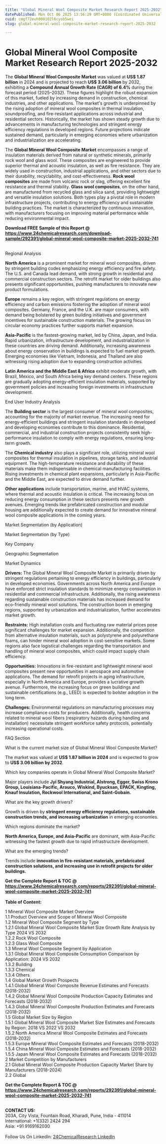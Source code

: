 ```yaml
---
title: "Global Mineral Wool Composite Market Research Report 2025-2032"
datePublished: Mon Oct 06 2025 13:56:29 GMT+0000 (Coordinated Universal Time)
cuid: cmgf72euh000102l6cyob5wei
slug: global-mineral-wool-composite-market-research-report-2025-2032

---
```


# Global Mineral Wool Composite Market Research Report 2025-2032

<p>The <strong>Global Mineral Wool Composite Market</strong> was valued at <strong>US$ 1.87 billion</strong> in 2024 and is projected to reach <strong>US$ 3.06 billion</strong> by 2032, exhibiting a <strong>Compound Annual Growth Rate (CAGR) of 6.4%</strong> during the forecast period (2025–2032). These figures highlight the robust expansion of this market, fueled by increasing demand in construction, chemical industries, and other applications. The market's growth is underpinned by the rising adoption of mineral wool composites in thermal insulation, soundproofing, and fire-resistant applications across industrial and residential sectors. Historically, the market has shown steady growth due to advancements in manufacturing technologies and stringent energy efficiency regulations in developed regions. Future projections indicate sustained demand, particularly in emerging economies where urbanization and industrialization are accelerating.</p><p>
</p><p>The <strong>Global Mineral Wool Composite Market</strong> encompasses a range of insulation materials derived from natural or synthetic minerals, primarily rock wool and glass wool. These composites are engineered to provide superior thermal and acoustic insulation, as well as fire resistance. They are widely used in construction, industrial applications, and other sectors due to their durability, recyclability, and cost-effectiveness. <strong>Rock wool composites</strong> are made from volcanic rock or slag, offering excellent fire resistance and thermal stability. <strong>Glass wool composites</strong>, on the other hand, are manufactured from recycled glass and silica sand, providing lightweight and versatile insulation solutions. Both types play a pivotal role in modern infrastructure projects, contributing to energy efficiency and sustainable building practices. The market is characterized by continuous innovation, with manufacturers focusing on improving material performance while reducing environmental impact.</p><div><b>Download FREE Sample of this Report @ 
            <a href="https://www.24chemicalresearch.com/download-sample/292391/global-mineral-wool-composite-market-2025-2032-741">
            https://www.24chemicalresearch.com/download-sample/292391/global-mineral-wool-composite-market-2025-2032-741</a></b></div><br><p>
Regional Analysis</p><p>
</p><p><strong>North America</strong> is a prominent market for mineral wool composites, driven by stringent building codes emphasizing energy efficiency and fire safety. The U.S. and Canada lead demand, with strong growth in residential and commercial construction sectors. The retrofit market for older buildings also presents significant opportunities, pushing manufacturers to innovate new product formulations.</p><p>
</p><p><strong>Europe</strong> remains a key region, with stringent regulations on energy efficiency and carbon emissions fostering the adoption of mineral wool composites. Germany, France, and the U.K. are major consumers, with demand being bolstered by green building initiatives and government incentives for sustainable construction materials. The growing focus on circular economy practices further supports market expansion.</p><p>
</p><p><strong>Asia-Pacific</strong> is the fastest-growing market, led by China, Japan, and India. Rapid urbanization, infrastructure development, and industrialization in these countries are driving demand. Additionally, increasing awareness about energy conservation in buildings is expected to fuel market growth. Emerging economies like Vietnam, Indonesia, and Thailand are also witnessing rising adoption due to expanding construction activities.</p><p>
</p><p><strong>Latin America and the Middle East &amp; Africa</strong> exhibit moderate growth, with Brazil, Mexico, and South Africa being key demand centers. These regions are gradually adopting energy-efficient insulation materials, supported by government policies and increasing foreign investments in infrastructure development.</p><p>
End User Industry Analysis</p><p>
</p><p>The <strong>Building sector</strong> is the largest consumer of mineral wool composites, accounting for the majority of market revenue. The increasing need for energy-efficient buildings and stringent insulation standards in developed and developing economies contribute to this dominance. Residential, commercial, and industrial construction projects consistently seek high-performance insulation to comply with energy regulations, ensuring long-term growth.</p><p>
</p><p>The <strong>Chemical industry</strong> also plays a significant role, utilizing mineral wool composites for thermal insulation in pipelines, storage tanks, and industrial equipment. The high-temperature resistance and durability of these materials make them indispensable in chemical manufacturing facilities. Rising investments in chemical plant expansions, particularly in Asia-Pacific and the Middle East, are expected to drive demand further.</p><p>
</p><p><strong>Other applications</strong> include transportation, marine, and HVAC systems, where thermal and acoustic insulation is critical. The increasing focus on reducing energy consumption in these sectors presents new growth avenues. Emerging trends like prefabricated construction and modular housing are additionally expected to create demand for innovative mineral wool composite applications in the coming years.</p><p>
Market Segmentation (by Application)</p><p>
</p><p>
Market Segmentation (by Type)</p><p>
</p><p>
Key Company</p><p>
</p><p>
Geographic Segmentation</p><p>
</p><p>
Market Dynamics</p><p>
</p><p><strong>Drivers:</strong> The Global Mineral Wool Composite Market is primarily driven by stringent regulations pertaining to energy efficiency in buildings, particularly in developed economies. Governments across North America and Europe have enforced strict insulation standards to minimize energy consumption in residential and commercial infrastructure. Additionally, the rising awareness regarding sustainable construction materials has increased demand for eco-friendly mineral wool solutions. The construction boom in emerging regions, supported by urbanization and industrialization, further accelerates market growth.</p><p>
</p><p><strong>Restraints:</strong> High installation costs and fluctuating raw material prices pose significant challenges for market expansion. Additionally, the competition from alternative insulation materials, such as polystyrene and polyurethane foams, can hinder mineral wool adoption in cost-sensitive markets. Some regions also face logistical challenges regarding the transportation and handling of mineral wool composites, which could impact supply chain efficiency.</p><p>
</p><p><strong>Opportunities:</strong> Innovations in fire-resistant and lightweight mineral wool composites present new opportunities in aerospace and automotive applications. The demand for retrofit projects in aging infrastructure, especially in North America and Europe, provides a lucrative growth avenue. Furthermore, the increasing focus on green buildings and sustainable certifications (e.g., LEED) is expected to bolster adoption in the long term.</p><p>
</p><p><strong>Challenges:</strong> Environmental regulations on manufacturing processes may increase compliance costs for producers. Additionally, health concerns related to mineral wool fibers (respiratory hazards during handling and installation) necessitate stringent workforce safety protocols, potentially increasing operational costs.</p><p>
FAQ Section</p><p>
What is the current market size of Global Mineral Wool Composite Market?</p><p>
</p><p>The market was valued at <strong>US$ 1.87 billion in 2024</strong> and is expected to grow to <strong>US$ 3.06 billion by 2032</strong>.</p><p>
Which key companies operate in Global Mineral Wool Composite Market?</p><p>
</p><p>Major players include <strong>Jyi Shyang Industrial, Alstrong, Egger, Swiss Krono Group, Louisiana-Pacific, Arauco, Wiskind, Byucksan, EPACK, Kingting, Knauf Insulation, Rockwool International, and Saint-Gobain.</strong></p><p>
What are the key growth drivers?</p><p>
</p><p>Growth is driven by <strong>stringent energy efficiency regulations, sustainable construction trends, and increasing urbanization</strong> in emerging economies.</p><p>
Which regions dominate the market?</p><p>
</p><p><strong>North America, Europe, and Asia-Pacific</strong> are dominant, with Asia-Pacific witnessing the fastest growth due to rapid infrastructure development.</p><p>
What are the emerging trends?</p><p>
</p><p>Trends include <strong>innovation in fire-resistant materials, prefabricated construction solutions, and increasing use in retrofit projects for older buildings.</strong></p>

<div><b>Get the Complete Report & TOC @ 
            <a href="https://www.24chemicalresearch.com/reports/292391/global-mineral-wool-composite-market-2025-2032-741">
            https://www.24chemicalresearch.com/reports/292391/global-mineral-wool-composite-market-2025-2032-741</a></b></div><br>
            <b>Table of Content:</b><p>1 Mineral Wool Composite Market Overview<br />
    1.1 Product Overview and Scope of Mineral Wool Composite<br />
    1.2 Mineral Wool Composite Segment by Type<br />
        1.2.1 Global Mineral Wool Composite Market Size Growth Rate Analysis by Type 2024 VS 2032<br />
        1.2.2 Rock Wool Composite<br />
        1.2.3 Glass Wool Composite<br />
    1.3 Mineral Wool Composite Segment by Application<br />
        1.3.1 Global Mineral Wool Composite Consumption Comparison by Application: 2024 VS 2032<br />
        1.3.2 Building<br />
        1.3.3 Chemical<br />
        1.3.4 Others<br />
    1.4 Global Market Growth Prospects<br />
        1.4.1 Global Mineral Wool Composite Revenue Estimates and Forecasts (2018-2032)<br />
        1.4.2 Global Mineral Wool Composite Production Capacity Estimates and Forecasts (2018-2032)<br />
        1.4.3 Global Mineral Wool Composite Production Estimates and Forecasts (2018-2032)<br />
    1.5 Global Market Size by Region<br />
        1.5.1 Global Mineral Wool Composite Market Size Estimates and Forecasts by Region: 2018 VS 2022 VS 2032<br />
        1.5.2 North America Mineral Wool Composite Estimates and Forecasts (2018-2032)<br />
        1.5.3 Europe Mineral Wool Composite Estimates and Forecasts (2018-2032)<br />
        1.5.4 China Mineral Wool Composite Estimates and Forecasts (2018-2032)<br />
        1.5.5 Japan Mineral Wool Composite Estimates and Forecasts (2018-2032)<br />
2 Market Competition by Manufacturers<br />
    2.1 Global Mineral Wool Composite Production Capacity Market Share by Manufacturers (2018-2024)<br />
    2.2 Global</p>

<div><b>Get the Complete Report & TOC @ 
            <a href="https://www.24chemicalresearch.com/reports/292391/global-mineral-wool-composite-market-2025-2032-741">
            https://www.24chemicalresearch.com/reports/292391/global-mineral-wool-composite-market-2025-2032-741</a></b></div><br>

<b>CONTACT US:</b><br>
            203A, City Vista, Fountain Road, Kharadi, Pune, India - 411014<br>
            International: +1(332) 2424 294<br>
            Asia: +91 9169162030 <br><br>
            Follow Us On LinkedIn: <a href="https://www.linkedin.com/company/24chemicalresearch/">24ChemicalResearch LinkedIn</a>